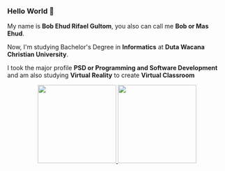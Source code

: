 ### Hello World 👋
My name is **Bob Ehud Rifael Gultom**, you also can call me **Bob or Mas Ehud**.

Now, I'm studying Bachelor's Degree in **Informatics** at **Duta Wacana Christian University**.

I took the major profile **PSD or Programming and Software Development** and am also studying **Virtual Reality** to create **Virtual Classroom**
<!--
**bobehuddd/bobehuddd** is a ✨ _special_ ✨ repository because its `README.md` (this file) appears on your GitHub profile.

Here are some ideas to get you started:

- 🔭 I’m currently working on ...
- 🌱 I’m currently learning ...
- 👯 I’m looking to collaborate on ...
- 🤔 I’m looking for help with ...
- 💬 Ask me about ...
- 📫 How to reach me: ...
- 😄 Pronouns: ...
- ⚡ Fun fact: ...
-->
<p align="center">
<a href="https://github.com/bobehuddd">
  <img height="180em" src="https://github-readme-stats-eight-theta.vercel.app/api?username=bobehuddd&show_icons=true&theme=algolia&include_all_commits=true&count_private=true"/>
  <img height="180em" src="https://github-readme-stats-eight-theta.vercel.app/api/top-langs/?username=bobehuddd&layout=compact&langs_count=8&theme=algolia"/>
</a>
</p>
